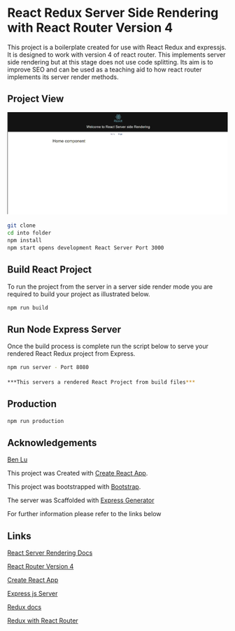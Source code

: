 # React Redux Server Side Rendering with React Router Version 4

This project is a boilerplate created for use with React Redux and expressjs. It is designed to work with version 4 of react router. This implements server side rendering but at this stage does not use code splitting. Its aim is to improve SEO and can be used as a teaching aid to how react router implements its server render methods.

## Project View

![](./public/image1.png)

```bash
git clone 
cd into folder
npm install
npm start opens development React Server Port 3000
```

## Build React Project

To run the project from the server in a server side render mode you are required to build your project as illustrated below.

```bash
npm run build
```

## Run Node Express Server

Once the build process is complete run the script below to serve your rendered React Redux project from Express.

```bash
npm run server - Port 8080

***This servers a rendered React Project from build files***
```

## Production
```bash
npm run production
```


## Acknowledgements

[Ben Lu](https://medium.com/@benlugit)

This project was Created with [Create React App](https://github.com/facebookincubator/create-react-app).

This project was bootstrapped with [Bootstrap](http://getbootstrap.com/).

The server was Scaffolded with [Express Generator](https://expressjs.com/en/starter/generator.html) 


For further information please refer to the links below

## Links 

[React Server Rendering Docs](https://reacttraining.com/react-router/web/guides/server-rendering)

[React Router Version 4](https://reacttraining.com/react-router/)

[Create React App](https://github.com/facebookincubator/create-react-app)

[Express js Server](https://expressjs.com/)

[Redux docs](http://redux.js.org/docs/introduction/)

[Redux with React Router](http://redux.js.org/docs/advanced/UsageWithReactRouter.html)

